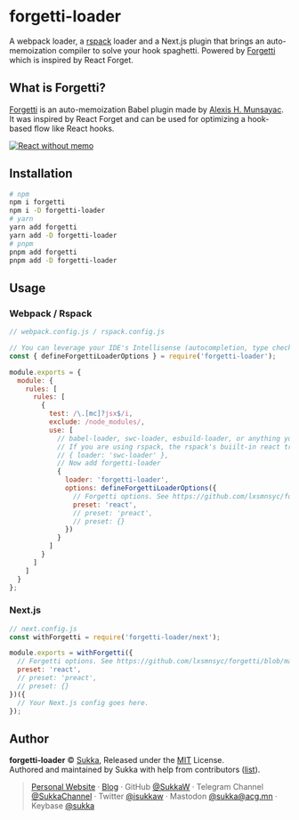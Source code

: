 # forgetti-loader

A webpack loader, a [rspack](https://www.rspack.dev) loader and a Next.js plugin that brings an auto-memoization compiler to solve your hook spaghetti. Powered by [Forgetti](https://github.com/lxsmnsyc/forgetti) which is inspired by React Forget.

## What is Forgetti?

[Forgetti](https://github.com/lxsmnsyc/forgetti) is an auto-memoization Babel plugin made by [Alexis H. Munsayac](https://github.com/lxsmnsyc). It was inspired by React Forget and can be used for optimizing a hook-based flow like React hooks.

[![React without memo](https://img.youtube.com/vi/lGEMwh32soc/0.jpg)](https://youtu.be/lGEMwh32soc "React without memo")

## Installation

```bash
# npm
npm i forgetti
npm i -D forgetti-loader
# yarn
yarn add forgetti
yarn add -D forgetti-loader
# pnpm
pnpm add forgetti
pnpm add -D forgetti-loader
```

## Usage

### Webpack / Rspack

```js
// webpack.config.js / rspack.config.js

// You can leverage your IDE's Intellisense (autocompletion, type check, etc.) with the helper function:
const { defineForgettiLoaderOptions } = require('forgetti-loader');

module.exports = {
  module: {
    rules: [
      rules: [
        {
          test: /\.[mc]?jsx$/i,
          exclude: /node_modules/,
          use: [
            // babel-loader, swc-loader, esbuild-loader, or anything you like to transpile JSX should go here.
            // If you are using rspack, the rspack's buiilt-in react transformation is sufficient.
            // { loader: 'swc-loader' },
            // Now add forgetti-loader
            {
              loader: 'forgetti-loader',
              options: defineForgettiLoaderOptions({
                // Forgetti options. See https://github.com/lxsmnsyc/forgetti/blob/main/docs/configuration.md for more details.
                preset: 'react',
                // preset: 'preact',
                // preset: {}
              })
            }
          ]
        }
      ]
    ]
  }
};
```

### Next.js

```js
// next.config.js
const withForgetti = require('forgetti-loader/next');

module.exports = withForgetti({
  // Forgetti options. See https://github.com/lxsmnsyc/forgetti/blob/main/docs/configuration.md for more details.
  preset: 'react',
  // preset: 'preact',
  // preset: {}
})({
  // Your Next.js config goes here.
});
```

## Author

**forgetti-loader** © [Sukka](https://github.com/SukkaW), Released under the [MIT](./LICENSE) License.<br>
Authored and maintained by Sukka with help from contributors ([list](https://github.com/SukkaW/forgetti-loader/graphs/contributors)).

> [Personal Website](https://skk.moe) · [Blog](https://blog.skk.moe) · GitHub [@SukkaW](https://github.com/SukkaW) · Telegram Channel [@SukkaChannel](https://t.me/SukkaChannel) · Twitter [@isukkaw](https://twitter.com/isukkaw) · Mastodon [@sukka@acg.mn](https://acg.mn/@sukka) · Keybase [@sukka](https://keybase.io/sukka)
